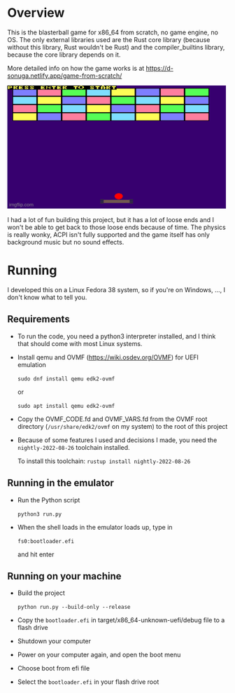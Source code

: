 # Overview
This is the blasterball game for x86_64 from scratch, no game engine, no OS.
The only external libraries used are the Rust core library (because without this
library, Rust wouldn't be Rust) and the compiler_builtins library, because the core
library depends on it.

More detailed info on how the game works is at https://d-sonuga.netlify.app/game-from-scratch/

![Blasterball Gameplay](https://github.com/d-sonuga/bare-metal-blasterball/blob/assets/blasterball-gameplay.gif)

I had a lot of fun building this project, but it has a lot of loose ends and I won't
be able to get back to those loose ends because of time. The physics is really wonky, ACPI
isn't fully supported and the game itself has only background music but no sound effects.

# Running
I developed this on a Linux Fedora 38 system, so if you're on Windows, ..., I don't know what to
tell you.

## Requirements
* To run the code, you need a python3 interpreter installed, and I think that should come
with most Linux systems.

* Install qemu and OVMF (https://wiki.osdev.org/OVMF) for UEFI emulation

    `sudo dnf install qemu edk2-ovmf`

    or
    
    `sudo apt install qemu edk2-ovmf`

* Copy the OVMF_CODE.fd and OVMF_VARS.fd from the OVMF root directory (`/usr/share/edk2/ovmf` on my system)
to the root of this project

* Because of some features I used and decisions I made, you need the 
`nightly-2022-08-26` toolchain installed.

    To install this toolchain: `rustup install nightly-2022-08-26`

## Running in the emulator

* Run the Python script

    `python3 run.py`

* When the shell loads in the emulator loads up, type in

    `fs0:bootloader.efi`
    
    and hit enter

## Running on your machine
* Build the project

    `python run.py --build-only --release`

* Copy the `bootloader.efi` in target/x86_64-unknown-uefi/debug file to a flash drive
* Shutdown your computer
* Power on your computer again, and open the boot menu
* Choose boot from efi file
* Select the `bootloader.efi` in your flash drive root
